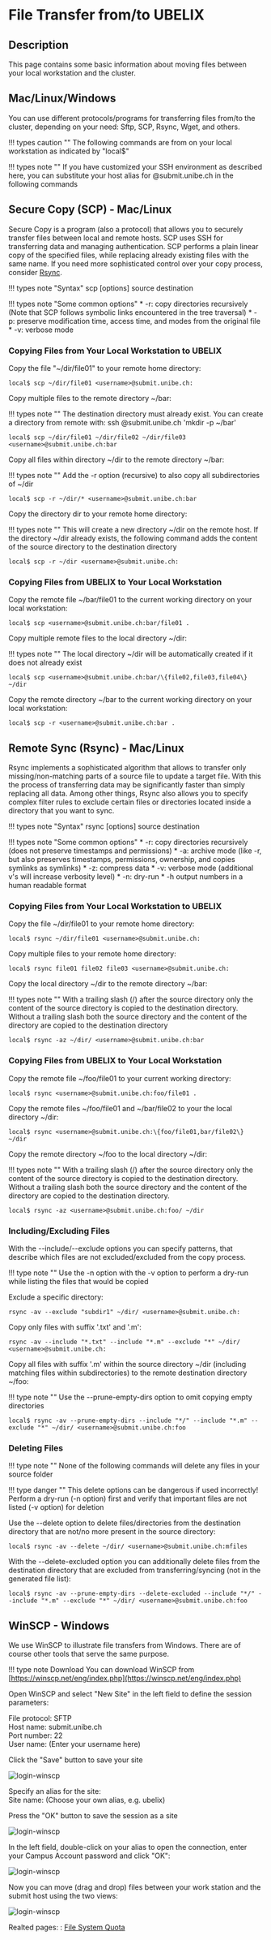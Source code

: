 # File Transfer from/to UBELIX

## Description

This page contains some basic information about moving files between your local workstation and the cluster.

## Mac/Linux/Windows

You can use different protocols/programs for transferring files from/to the cluster, depending on your need: Sftp, SCP, Rsync, Wget, and others.

!!! types caution ""
    The following commands are from on your local workstation as indicated by "local$"

!!! types note ""
    If you have customized your SSH environment as described here, you can substitute your host alias for <username>@submit.unibe.ch in the following commands


## Secure Copy (SCP) - Mac/Linux
Secure Copy is a program (also a protocol) that allows you to securely transfer files between local and remote hosts. SCP uses SSH for transferring data and managing authentication.
SCP performs a plain linear copy of the specified files, while replacing already existing files with the same name. If you need more sophisticated control over your copy process, consider [Rsync](file-transfer.html#remote-sync-rsync).

!!! types note "Syntax"
    scp [options] source destination

!!! types note "Some common options"
    * -r: copy directories recursively (Note that SCP follows symbolic links encountered in the tree traversal)
    * -p: preserve modification time, access time, and modes from the original file
    * -v: verbose mode


### Copying Files from Your Local Workstation to UBELIX

Copy the file "~/dir/file01" to your remote home directory:

`local$ scp ~/dir/file01 <username>@submit.unibe.ch:`

Copy multiple files to the remote directory ~/bar:

!!! types note ""
    The destination directory must already exist. You can create a directory from remote with: ssh <username>@submit.unibe.ch 'mkdir -p ~/bar'

`local$ scp ~/dir/file01 ~/dir/file02 ~/dir/file03 <username>@submit.unibe.ch:bar`

Copy all files within directory ~/dir to the remote directory ~/bar:

!!! types note ""
    Add the -r option (recursive) to also copy all subdirectories of ~/dir

`local$ scp -r ~/dir/* <username>@submit.unibe.ch:bar`

Copy the directory dir to your remote home directory:

!!! types note ""
    This will create a new directory ~/dir on the remote host. If the directory ~/dir already exists, the following command adds the content of the source directory to the destination directory

`local$ scp -r ~/dir <username>@submit.unibe.ch:`

### Copying Files from UBELIX to Your Local Workstation

Copy the remote file ~/bar/file01 to the current working directory on your local workstation:

`local$ scp <username>@submit.unibe.ch:bar/file01 .`

Copy multiple remote files to the local directory ~/dir:

!!! types note ""
    The local directory ~/dir will be automatically created if it does not already exist

`local$ scp <username>@submit.unibe.ch:bar/\{file02,file03,file04\} ~/dir`

Copy the remote directory ~/bar to the current working directory on your local workstation:

`local$ scp -r <username>@submit.unibe.ch:bar .`

## Remote Sync (Rsync) - Mac/Linux
Rsync implements a sophisticated algorithm that allows to transfer only missing/non-matching parts of a source file to update a target file. With this the process of transferring data may be significantly faster than simply replacing all data.
Among other things, Rsync also allows you to specify complex filter rules to exclude certain files or directories located inside a directory that you want to sync.


!!! types note "Syntax"
    rsync [options] source destination 

!!! types note "Some common options"
    * -r: copy directories recursively (does not preserve timestamps and permissions)
    * -a: archive mode (like -r, but also preserves timestamps, permissions, ownership, and copies symlinks as symlinks)
    * -z: compress data
    * -v: verbose mode (additional v's will increase verbosity level)
    * -n: dry-run
    * -h output numbers in a human readable format


### Copying Files from Your Local Workstation to UBELIX

Copy the file ~/dir/file01 to your remote home directory:

`local$ rsync ~/dir/file01 <username>@submit.unibe.ch:`

Copy multiple files to your remote home directory:

`local$ rsync file01 file02 file03 <username>@submit.unibe.ch:`

Copy the local directory ~/dir to the remote directory ~/bar:

!!! types note ""
    With a trailing slash (/) after the source directory only the content of the source directory is copied to the destination directory. Without a trailing slash both the source directory and the content of the directory are copied to the destination directory

`local$ rsync -az ~/dir/ <username>@submit.unibe.ch:bar`

### Copying Files from UBELIX to Your Local Workstation

Copy the remote file ~/foo/file01 to your current working directory:

`local$ rsync <username>@submit.unibe.ch:foo/file01 .`

Copy the remote files ~/foo/file01 and ~/bar/file02 to your the local directory ~/dir:

`local$ rsync <username>@submit.unibe.ch:\{foo/file01,bar/file02\} ~/dir`

Copy the remote directory ~/foo to the local directory ~/dir:

!!! types note ""
    With a trailing slash (/) after the source directory only the content of the source directory is copied to the destination directory. Without a trailing slash both the source directory and the content of the directory are copied to the destination directory.

`local$ rsync -az <username>@submit.unibe.ch:foo/ ~/dir`

### Including/Excluding Files

With the --include/--exclude options you can specify patterns, that describe which files are not excluded/excluded from the copy process.

!!! type note ""
    Use the -n option with the -v option to perform a dry-run while listing the files that would be copied

Exclude a specific directory:

`rsync -av --exclude "subdir1" ~/dir/ <username>@submit.unibe.ch:`

Copy only files with suffix '.txt' and '.m':

`rsync -av --include "*.txt" --include "*.m" --exclude "*" ~/dir/ <username>@submit.unibe.ch:`

Copy all files with suffix '.m' within the source directory ~/dir (including matching files within subdirectories) to the remote destination directory ~/foo:

!!! type note ""
    Use the --prune-empty-dirs option to omit copying empty directories

`local$ rsync -av --prune-empty-dirs --include "*/" --include "*.m" --exclude "*" ~/dir/ <username>@submit.unibe.ch:foo`


### Deleting Files

!!! type note ""
    None of the following commands will delete any files in your source folder

!!! type danger ""
    This delete options can be dangerous if used incorrectly! Perform a dry-run (-n option) first and verify that important files are not listed (-v option) for deletion

Use the --delete option to delete files/directories from the destination directory that are not/no more present in the source directory:

`local$ rsync -av --delete ~/dir/ <username>@submit.unibe.ch:mfiles`

With the --delete-excluded option you can additionally delete files from the destination directory that are excluded from transferring/syncing (not in the generated file list):

`local$ rsync -av --prune-empty-dirs --delete-excluded --include "*/" --include "*.m" --exclude "*" ~/dir/ <username>@submit.unibe.ch:foo`


## WinSCP - Windows

We use WinSCP to illustrate file transfers from Windows. There are of course other tools that serve the same purpose.

!!! type note Download
    You can download WinSCP from [https://winscp.net/eng/index.php](https://winscp.net/eng/index.php)


Open WinSCP and select "New Site" in the left field to define the session parameters:

File protocol: SFTP  
Host name: submit.unibe.ch  
Port number: 22  
User name: <username> (Enter your username here)    

Click the "Save" button to save your site


![login-winscp](../images/winscp-create_session.png "Login - WinSCP")

Specify an alias for the site:  
Site name: <alias> (Choose your own alias, e.g. ubelix)  

Press the "OK" button to save the session as a site

![login-winscp](../images/winscp-site.png "Save session as site")

In the left field, double-click on your alias to open the connection, enter your Campus Account password and click "OK":

![login-winscp](../images/winscp-password.png "Set password")

Now you can move (drag and drop) files between your work station and the submit host using the two views:

![login-winscp](../images/winscp-open_connection.png "Open connection")  

Realted pages: 
:     [File System Quota](file-system-quota.html)


